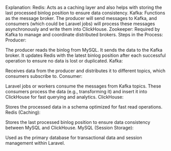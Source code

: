Explanation:
Redis: Acts as a caching layer and also helps with storing the last processed binlog position to ensure data consistency.
Kafka: Functions as the message broker. The producer will send messages to Kafka, and consumers (which could be Laravel jobs) will process these messages asynchronously and write them into ClickHouse.
Zookeeper: Required by Kafka to manage and coordinate distributed brokers.
Steps in the Process:
Producer:

The producer reads the binlog from MySQL.
It sends the data to the Kafka broker.
It updates Redis with the latest binlog position after each successful operation to ensure no data is lost or duplicated.
Kafka:

Receives data from the producer and distributes it to different topics, which consumers subscribe to.
Consumer:

Laravel jobs or workers consume the messages from Kafka topics.
These consumers process the data (e.g., transforming it) and insert it into ClickHouse for fast querying and analytics.
ClickHouse:

Stores the processed data in a schema optimized for fast read operations.
Redis (Caching):

Stores the last processed binlog position to ensure data consistency between MySQL and ClickHouse.
MySQL (Session Storage):

Used as the primary database for transactional data and session management within Laravel.
